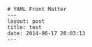 	    # YAML Front Matter
	    ---
	    layout: post
	    title: test
	    date: 2014-06-17 20:03:13
	    ---
